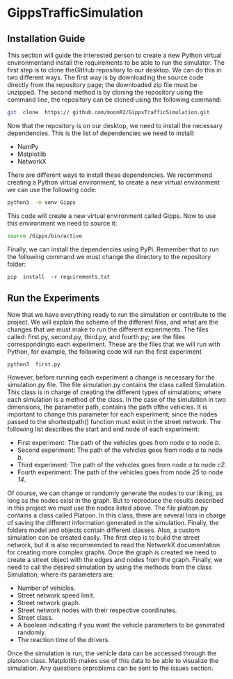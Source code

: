 # GippsTrafficSimulation
## Installation Guide
This section will guide the interested person to create a new Python virtual environmentand install the requirements to be able to run the simulator.  The first step is to clone theGitHub repository to our desktop.  We can do this in two different ways. The first way is by downloading the source code directly from the repository page; the downloaded zip 
file must be unzipped.  The second method is by cloning the repository using the command line, the repository can be cloned using the following command:
```bash
git  clone  https:// github.com/moonR2/GippsTrafficSimulation.git
```
Now that the repository is on our desktop, we need to install the necessary dependencies. This is the list of dependencies we need to install:
* NumPy
* Matplotlib
* NetworkX

There are different ways to install these dependencies. We recommend creating a Python virtual environment, to create a new virtual environment we can use the following code:
```bash
python3  -m venv Gipps 
````
This code will create a new virtual environment called Gipps. Now to use this environment we need to source it:
```bash
source /Gipps/bin/active
```
Finally, we can install the dependencies using PyPi. Remember that to run the following command we must change the directory to the repository folder:
```
pip  install  -r requirements.txt
```
## Run the Experiments
Now that we have everything ready to run the simulation or contribute to the project. We will explain the scheme of the different files, and what are the changes that we must make to run the different experiments. The files called:  first.py, second.py, third.py, and fourth.py; are the files correspondingto each experiment. These are the files that we will run with Python, for example,  the following code will run the first experiment
```
python3  first.py
```
However, before running each experiment a change is necessary for the simulation.py file. The file simulation.py contains the class called Simulation. This class is in charge of creating the different types of simulations; where each simulation is a method of the class. In the case of the simulation in two dimensions, the parameter path, contains the path ofthe vehicles.  It is important to change this parameter for each experiment; since the nodes passed to the shortestpath() function must exist in the street network. The following list describes the start and end node of each experiment:
* First experiment:  The path of the vehicles goes from node *a* to node *b*.
* Second experiment:  The path of the vehicles goes from node *a* to node *b*.
* Third experiment:  The path of the vehicles goes from node *a* to node *c2*.
* Fourth experiment:  The path of the vehicles goes from node *25* to node *14*.

Of course, we can change or randomly generate the nodes to our liking, as long as the nodes exist in the graph. But to reproduce the results described in this project we must use the nodes listed above. The file platoon.py contains a class called Platoon. In this class, there are several lists in charge of saving the different information generated in the simulation. Finally, the folders model and objects contain different classes. Also, a custom simulation can be created easily. The first step is to build the street network, but it is also recommended to read the NetworkX documentation for creating more complex graphs.  Once the graph is created we need to create a street object with the edges and nodes from the graph.  Finally, we need to call the desired simulation by using the methods from the class Simulation; where its parameters are:
* Number of vehicles.
* Street network speed limit.
* Street network graph.
* Street network nodes with their respective coordinates.
* Street class.
* A boolean indicating if you want the vehicle parameters to be generated randomly.
* The reaction time of the drivers.

Once the simulation is run, the vehicle data can be accessed through the platoon class. Matplotlib makes use of this data to be able to visualize the simulation. Any questions orproblems can be sent to the issues section.
